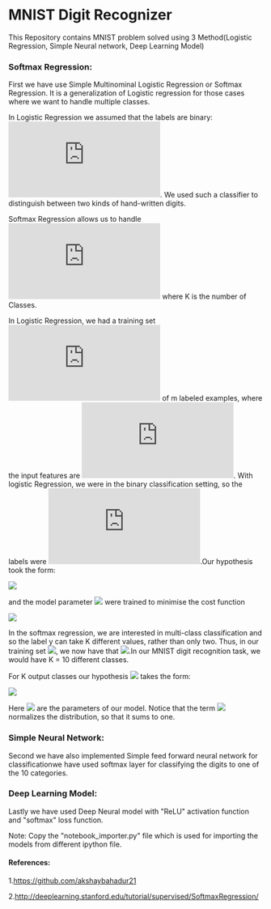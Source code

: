 # MNIST Digit Recognizer
This Repository contains MNIST problem solved using 3 Method(Logistic Regression, Simple Neural network, Deep Learning Model)

### Softmax Regression:
First we have use Simple Multinominal Logistic Regression or Softmax Regression.
It is a generalization of Logistic regression for those cases where we want to handle multiple classes.

In Logistic Regression we assumed that the labels are binary: ![](https://latex.codecogs.com/gif.latex?y%5E%7B%28i%29%7D%20%5Cin%20%5C%7B0%2C1%5C%7D). We used such a classifier to distinguish between two kinds of hand-written digits.

Softmax Regression allows us to handle ![](https://latex.codecogs.com/gif.latex?y%5E%7B%28i%29%7D%20%5Cin%20%5C%7B1%2C%5Cldots%2CK%5C%7D) where K is the number of Classes.

In Logistic Regression, we had a training set ![](https://latex.codecogs.com/gif.latex?%5C%7B%20%28x%5E%7B%281%29%7D%2C%20y%5E%7B%281%29%7D%29%2C%20%5Cldots%2C%20%28x%5E%7B%28m%29%7D%2C%20y%5E%7B%28m%29%7D%29%20%5C%7D) of m labeled examples, where the input features are ![](https://latex.codecogs.com/gif.latex?x%5E%7B%28i%29%7D%20%5Cin%20%5CRe%5E%7Bn%7D). With logistic Regression, we were in the binary classification setting, so the labels were ![](https://latex.codecogs.com/gif.latex?y%5E%7B%28i%29%7D%20%5Cin%20%5C%7B0%2C1%5C%7D).Our hypothesis took the form: 

![](http://www.sciweavers.org/upload/Tex2Img_1543849469/render.png)

and the model parameter ![](http://www.sciweavers.org/upload/Tex2Img_1543849637/render.png) were trained to minimise the cost function

![](http://www.sciweavers.org/upload/Tex2Img_1543849698/render.png)

In the softmax regression, we are interested in multi-class classification and so the label y can take K different values, rather than only two. Thus, in our training set ![](http://www.sciweavers.org/upload/Tex2Img_1543849843/render.png), we now have that ![](http://www.sciweavers.org/upload/Tex2Img_1543849930/render.png).In our MNIST digit recognition task, we would have K = 10 different classes.

For K output classes our hypothesis ![](http://www.sciweavers.org/upload/Tex2Img_1543850109/render.png) takes the form:

![](http://www.sciweavers.org/upload/Tex2Img_1543850170/render.png)

Here ![](http://www.sciweavers.org/upload/Tex2Img_1543850216/render.png) are  the parameters of our model. Notice that the term ![](http://www.sciweavers.org/upload/Tex2Img_1543850281/render.png) normalizes the distribution, so that it sums to one.


### Simple Neural Network:
Second we have also implemented Simple feed forward neural network for classificationwe have used softmax layer for classifying the digits to one of the 10 categories.

### Deep Learning Model:
Lastly we have used Deep Neural model with "ReLU" activation function and "softmax" loss function.


Note: Copy the "notebook_importer.py" file which is used for importing the models from different ipython file.

#### References:
1.https://github.com/akshaybahadur21

2.http://deeplearning.stanford.edu/tutorial/supervised/SoftmaxRegression/


